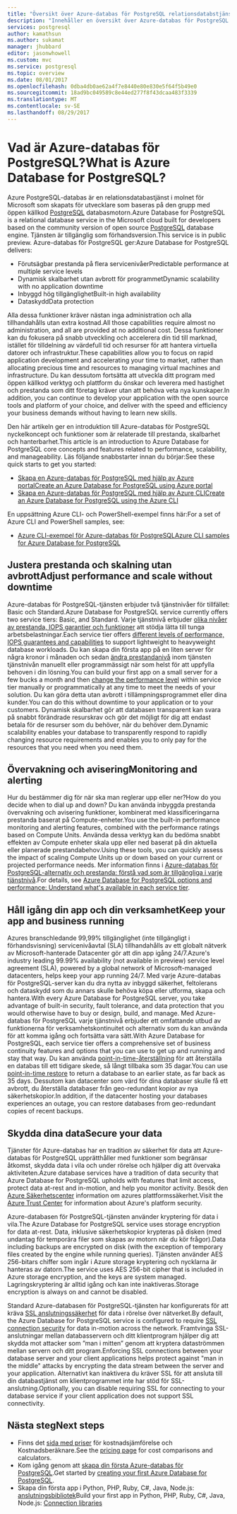 ```yaml
---
title: "Översikt över Azure-databas för PostgreSQL relationsdatabstjänst | Microsoft Docs"
description: "Innehåller en översikt över Azure-databas för PostgreSQL relationsdatabstjänst."
services: postgresql
author: kamathsun
ms.author: sukamat
manager: jhubbard
editor: jasonwhowell
ms.custom: mvc
ms.service: postgresql
ms.topic: overview
ms.date: 08/01/2017
ms.openlocfilehash: 0dba4db0ae62a4f7e8440e80e830e5f64f5b49e0
ms.sourcegitcommit: 18ad9bc049589c8e44ed277f8f43dcaa483f3339
ms.translationtype: MT
ms.contentlocale: sv-SE
ms.lasthandoff: 08/29/2017
---
```

# <a name="what-is-azure-database-for-postgresql"></a><span data-ttu-id="69ab2-103">Vad är Azure-databas för PostgreSQL?</span><span class="sxs-lookup"><span data-stu-id="69ab2-103">What is Azure Database for PostgreSQL?</span></span>

<span data-ttu-id="69ab2-104">Azure PostgreSQL-databas är en relationsdatabastjänst i molnet för Microsoft som skapats för utvecklare som baseras på den grupp med öppen källkod [PostgreSQL](https://www.postgresql.org/) databasmotorn.</span><span class="sxs-lookup"><span data-stu-id="69ab2-104">Azure Database for PostgreSQL is a relational database service in the Microsoft cloud built for developers based on the community version of open source [PostgreSQL](https://www.postgresql.org/) database engine.</span></span> <span data-ttu-id="69ab2-105">Tjänsten är tillgänglig som förhandsversion.</span><span class="sxs-lookup"><span data-stu-id="69ab2-105">This service is in public preview.</span></span> <span data-ttu-id="69ab2-106">Azure-databas för PostgreSQL ger:</span><span class="sxs-lookup"><span data-stu-id="69ab2-106">Azure Database for PostgreSQL delivers:</span></span>
- <span data-ttu-id="69ab2-107">Förutsägbar prestanda på flera servicenivåer</span><span class="sxs-lookup"><span data-stu-id="69ab2-107">Predictable performance at multiple service levels</span></span>
- <span data-ttu-id="69ab2-108">Dynamisk skalbarhet utan avbrott för programmet</span><span class="sxs-lookup"><span data-stu-id="69ab2-108">Dynamic scalability with no application downtime</span></span>
- <span data-ttu-id="69ab2-109">Inbyggd hög tillgänglighet</span><span class="sxs-lookup"><span data-stu-id="69ab2-109">Built-in high availability</span></span>
- <span data-ttu-id="69ab2-110">Dataskydd</span><span class="sxs-lookup"><span data-stu-id="69ab2-110">Data protection</span></span>

<span data-ttu-id="69ab2-111">Alla dessa funktioner kräver nästan inga administration och alla tillhandahålls utan extra kostnad.</span><span class="sxs-lookup"><span data-stu-id="69ab2-111">All those capabilities require almost no administration, and all are provided at no additional cost.</span></span> <span data-ttu-id="69ab2-112">Dessa funktioner kan du fokusera på snabb utveckling och accelerera din tid till marknad, istället för tilldelning av värdefull tid och resurser för att hantera virtuella datorer och infrastruktur.</span><span class="sxs-lookup"><span data-stu-id="69ab2-112">These capabilities allow you to focus on rapid application development and accelerating your time to market, rather than allocating precious time and resources to managing virtual machines and infrastructure.</span></span> <span data-ttu-id="69ab2-113">Du kan dessutom fortsätta att utveckla ditt program med öppen källkod verktyg och plattform du önskar och leverera med hastighet och prestanda som ditt företag kräver utan att behöva veta nya kunskaper.</span><span class="sxs-lookup"><span data-stu-id="69ab2-113">In addition, you can continue to develop your application with the open source tools and platform of your choice, and deliver with the speed and efficiency your business demands without having to learn new skills.</span></span> 

<span data-ttu-id="69ab2-114">Den här artikeln ger en introduktion till Azure-databas för PostgreSQL nyckelkoncept och funktioner som är relaterade till prestanda, skalbarhet och hanterbarhet.</span><span class="sxs-lookup"><span data-stu-id="69ab2-114">This article is an introduction to Azure Database for PostgreSQL core concepts and features related to performance, scalability, and manageability.</span></span> <span data-ttu-id="69ab2-115">Läs följande snabbstarter innan du börjar:</span><span class="sxs-lookup"><span data-stu-id="69ab2-115">See these quick starts to get you started:</span></span>

- [<span data-ttu-id="69ab2-116">Skapa en Azure-databas för PostgreSQL med hjälp av Azure portal</span><span class="sxs-lookup"><span data-stu-id="69ab2-116">Create an Azure Database for PostgreSQL using Azure portal</span></span>](quickstart-create-server-database-portal.md)
- [<span data-ttu-id="69ab2-117">Skapa en Azure-databas för PostgreSQL med hjälp av Azure CLI</span><span class="sxs-lookup"><span data-stu-id="69ab2-117">Create an Azure Database for PostgreSQL using the Azure CLI</span></span>](quickstart-create-server-database-azure-cli.md)

<span data-ttu-id="69ab2-118">En uppsättning Azure CLI- och PowerShell-exempel finns här:</span><span class="sxs-lookup"><span data-stu-id="69ab2-118">For a set of Azure CLI and PowerShell samples, see:</span></span>

- [<span data-ttu-id="69ab2-119">Azure CLI-exempel för Azure-databas för PostgreSQL</span><span class="sxs-lookup"><span data-stu-id="69ab2-119">Azure CLI samples for Azure Database for PostgreSQL</span></span>](./sample-scripts-azure-cli.md)

## <a name="adjust-performance-and-scale-without-downtime"></a><span data-ttu-id="69ab2-120">Justera prestanda och skalning utan avbrott</span><span class="sxs-lookup"><span data-stu-id="69ab2-120">Adjust performance and scale without downtime</span></span>

<span data-ttu-id="69ab2-121">Azure-databas för PostgreSQL-tjänsten erbjuder två tjänstnivåer för tillfället: Basic och Standard.</span><span class="sxs-lookup"><span data-stu-id="69ab2-121">Azure Database for PostgreSQL service currently offers two service tiers: Basic, and Standard.</span></span> <span data-ttu-id="69ab2-122">Varje tjänstnivå erbjuder [olika nivåer av prestanda, IOPS garantier och funktioner](concepts-service-tiers.md) att stödja lätta till tunga arbetsbelastningar.</span><span class="sxs-lookup"><span data-stu-id="69ab2-122">Each service tier offers [different levels of performance, IOPS guarantees and capabilities](concepts-service-tiers.md) to support lightweight to heavyweight database workloads.</span></span> <span data-ttu-id="69ab2-123">Du kan skapa din första app på en liten server för några kronor i månaden och sedan [ändra prestandanivå](scripts/sample-scale-server-up-or-down.md) inom tjänsten tjänstnivån manuellt eller programmässigt när som helst för att uppfylla behoven i din lösning.</span><span class="sxs-lookup"><span data-stu-id="69ab2-123">You can build your first app on a small server for a few bucks a month and then [change the performance level](scripts/sample-scale-server-up-or-down.md) within service tier manually or programmatically at any time to meet the needs of your solution.</span></span> <span data-ttu-id="69ab2-124">Du kan göra detta utan avbrott i tillämpningsprogrammet eller dina kunder.</span><span class="sxs-lookup"><span data-stu-id="69ab2-124">You can do this without downtime to your application or to your customers.</span></span> <span data-ttu-id="69ab2-125">Dynamisk skalbarhet gör att databasen transparent kan svara på snabbt förändrade resurskrav och gör det möjligt för dig att endast betala för de resurser som du behöver, när du behöver dem.</span><span class="sxs-lookup"><span data-stu-id="69ab2-125">Dynamic scalability enables your database to transparently respond to rapidly changing resource requirements and enables you to only pay for the resources that you need when you need them.</span></span>

## <a name="monitoring-and-alerting"></a><span data-ttu-id="69ab2-126">Övervakning och avisering</span><span class="sxs-lookup"><span data-stu-id="69ab2-126">Monitoring and alerting</span></span>
<span data-ttu-id="69ab2-127">Hur du bestämmer dig för när ska man reglerar upp eller ner?</span><span class="sxs-lookup"><span data-stu-id="69ab2-127">How do you decide when to dial up and down?</span></span> <span data-ttu-id="69ab2-128">Du kan använda inbyggda prestanda övervakning och avisering funktioner, kombinerat med klassificeringarna prestanda baserat på Compute-enheter.</span><span class="sxs-lookup"><span data-stu-id="69ab2-128">You use the built-in performance monitoring and alerting features, combined with the performance ratings based on Compute Units.</span></span> <span data-ttu-id="69ab2-129">Använda dessa verktyg kan du bedöma snabbt effekten av Compute enheter skala upp eller ned baserat på din aktuella eller planerade prestandabehov.</span><span class="sxs-lookup"><span data-stu-id="69ab2-129">Using these tools, you can quickly assess the impact of scaling Compute Units up or down based on your current or projected performance needs.</span></span> <span data-ttu-id="69ab2-130">Mer information finns i [Azure-databas för PostgreSQL-alternativ och prestanda: förstå vad som är tillgängliga i varje tjänstnivå](./concepts-service-tiers.md).</span><span class="sxs-lookup"><span data-stu-id="69ab2-130">For details, see [Azure Database for PostgreSQL options and performance: Understand what's available in each service tier](./concepts-service-tiers.md).</span></span>

## <a name="keep-your-app-and-business-running"></a><span data-ttu-id="69ab2-131">Håll igång din app och din verksamhet</span><span class="sxs-lookup"><span data-stu-id="69ab2-131">Keep your app and business running</span></span>
<span data-ttu-id="69ab2-132">Azures branschledande 99,99% tillgänglighet (inte tillgängligt i förhandsvisning) servicenivåavtal (SLA) tillhandahålls av ett globalt nätverk av Microsoft-hanterade Datacenter gör att din app igång 24/7.</span><span class="sxs-lookup"><span data-stu-id="69ab2-132">Azure's industry leading 99.99% availability (not available in preview) service level agreement (SLA), powered by a global network of Microsoft-managed datacenters, helps keep your app running 24/7.</span></span> <span data-ttu-id="69ab2-133">Med varje Azure-databas för PostgreSQL-server kan du dra nytta av inbyggd säkerhet, feltolerans och dataskydd som du annars skulle behöva köpa eller utforma, skapa och hantera.</span><span class="sxs-lookup"><span data-stu-id="69ab2-133">With every Azure Database for PostgreSQL server, you take advantage of built-in security, fault tolerance, and data protection that you would otherwise have to buy or design, build, and manage.</span></span> <span data-ttu-id="69ab2-134">Med Azure-databas för PostgreSQL varje tjänstnivå erbjuder ett omfattande utbud av funktionerna för verksamhetskontinuitet och alternativ som du kan använda för att komma igång och fortsätta vara sätt.</span><span class="sxs-lookup"><span data-stu-id="69ab2-134">With Azure Database for PostgreSQL, each service tier offers a comprehensive set of business continuity features and options that you can use to get up and running and stay that way.</span></span> <span data-ttu-id="69ab2-135">Du kan använda [point-in-time-återställning](howto-restore-server-portal.md) för att återställa en databas till ett tidigare skede, så långt tillbaka som 35 dagar.</span><span class="sxs-lookup"><span data-stu-id="69ab2-135">You can use [point-in-time restore](howto-restore-server-portal.md) to return a database to an earlier state, as far back as 35 days.</span></span> <span data-ttu-id="69ab2-136">Dessutom kan datacenter som värd för dina databaser skulle få ett avbrott, du återställa databaser från geo-redundant kopior av nya säkerhetskopior.</span><span class="sxs-lookup"><span data-stu-id="69ab2-136">In addition, if the datacenter hosting your databases experiences an outage, you can restore databases from geo-redundant copies of recent backups.</span></span>

## <a name="secure-your-data"></a><span data-ttu-id="69ab2-137">Skydda dina data</span><span class="sxs-lookup"><span data-stu-id="69ab2-137">Secure your data</span></span>
<span data-ttu-id="69ab2-138">Tjänster för Azure-databas har en tradition av säkerhet för data att Azure-databas för PostgreSQL upprätthåller med funktioner som begränsar åtkomst, skydda data i vila och under rörelse och hjälper dig att övervaka aktiviteten.</span><span class="sxs-lookup"><span data-stu-id="69ab2-138">Azure database services have a tradition of data security that Azure Database for PostgreSQL upholds with features that limit access, protect data at-rest and in-motion, and help you monitor activity.</span></span> <span data-ttu-id="69ab2-139">Besök den [Azure Säkerhetscenter](https://www.microsoft.com/TrustCenter/Security/default.aspx) information om azures plattformssäkerhet.</span><span class="sxs-lookup"><span data-stu-id="69ab2-139">Visit the [Azure Trust Center](https://www.microsoft.com/TrustCenter/Security/default.aspx) for information about Azure's platform security.</span></span>

<span data-ttu-id="69ab2-140">Azure-databasen för PostgreSQL-tjänsten använder kryptering för data i vila.</span><span class="sxs-lookup"><span data-stu-id="69ab2-140">The Azure Database for PostgreSQL service uses storage encryption for data at-rest.</span></span> <span data-ttu-id="69ab2-141">Data, inklusive säkerhetskopior krypteras på disken (med undantag för temporära filer som skapas av motorn när du kör frågor).</span><span class="sxs-lookup"><span data-stu-id="69ab2-141">Data including backups are encrypted on disk (with the exception of temporary files created by the engine while running queries).</span></span> <span data-ttu-id="69ab2-142">Tjänsten använder AES 256-bitars chiffer som ingår i Azure storage kryptering och nycklarna är hanteras av datorn.</span><span class="sxs-lookup"><span data-stu-id="69ab2-142">The service uses AES 256-bit cipher that is included in Azure storage encryption, and the keys are system managed.</span></span> <span data-ttu-id="69ab2-143">Lagringskryptering är alltid igång och kan inte inaktiveras.</span><span class="sxs-lookup"><span data-stu-id="69ab2-143">Storage encryption is always on and cannot be disabled.</span></span>

<span data-ttu-id="69ab2-144">Standard Azure-databasen för PostgreSQL-tjänsten har konfigurerats för att kräva [SSL anslutningssäkerhet](./concepts-ssl-connection-security.md) för data i rörelse över nätverket.</span><span class="sxs-lookup"><span data-stu-id="69ab2-144">By default, the Azure Database for PostgreSQL service is configured to require [SSL connection security](./concepts-ssl-connection-security.md) for data in-motion across the network.</span></span> <span data-ttu-id="69ab2-145">Framtvinga SSL-anslutningar mellan databasservern och ditt klientprogram hjälper dig att skydda mot attacker som ”man i mitten” genom att kryptera dataströmmen mellan servern och ditt program.</span><span class="sxs-lookup"><span data-stu-id="69ab2-145">Enforcing SSL connections between your database server and your client applications helps protect against "man in the middle" attacks by encrypting the data stream between the server and your application.</span></span>  <span data-ttu-id="69ab2-146">Alternativt kan inaktivera du kräver SSL för att ansluta till din databastjänst om klientprogrammet inte har stöd för SSL-anslutning.</span><span class="sxs-lookup"><span data-stu-id="69ab2-146">Optionally, you can disable requiring SSL for connecting to your database service if your client application does not support SSL connectivity.</span></span>

## <a name="next-steps"></a><span data-ttu-id="69ab2-147">Nästa steg</span><span class="sxs-lookup"><span data-stu-id="69ab2-147">Next steps</span></span>
- <span data-ttu-id="69ab2-148">Finns det [sida med priser](https://azure.microsoft.com/pricing/details/postgresql/) för kostnadsjämförelse och Kostnadsberäknare.</span><span class="sxs-lookup"><span data-stu-id="69ab2-148">See the [pricing page](https://azure.microsoft.com/pricing/details/postgresql/) for cost comparisons and calculators.</span></span>
- <span data-ttu-id="69ab2-149">Kom igång genom att [skapa din första Azure-databas för PostgreSQL](./quickstart-create-server-database-portal.md).</span><span class="sxs-lookup"><span data-stu-id="69ab2-149">Get started by [creating your first Azure Database for PostgreSQL](./quickstart-create-server-database-portal.md).</span></span>
- <span data-ttu-id="69ab2-150">Skapa din första app i Python, PHP, Ruby, C\#, Java, Node.js: [anslutningsbibliotek](./concepts-connection-libraries.md)</span><span class="sxs-lookup"><span data-stu-id="69ab2-150">Build your first app in Python, PHP, Ruby, C\#, Java, Node.js: [Connection libraries](./concepts-connection-libraries.md)</span></span>
